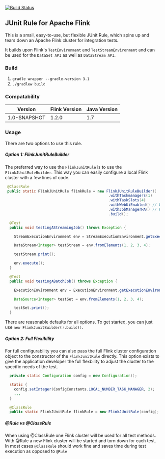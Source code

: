 [![Build Status](https://travis-ci.org/knaufk/flink-junit.svg?branch=master)](https://travis-ci.org/knaufk/flink-junit)

## JUnit Rule for Apache Flink

This is a small, easy-to-use, but flexible JUnit Rule, which spins up and tears down an Apache Flink cluster for integration tests. 

It builds upon Flink's `TestEnvironment` and `TestStreamEnvironment` and can be used for the `DataSet API` as well as `DataStream API`. 

### Build 

1. `gradle wrapper --gradle-version 3.1`
2. `./gradlew build`

### Compatability

| Version |  Flink Version | Java Version |
| --------------- | ------------- | ------------ |
| 1.0-SNAPSHOT    | 1.2.0         | 1.7          |


### Usage

There are two options to use this rule. 

##### Option 1: FlinkJunitRuleBuilder

The preferred way to use the `FlinkJunitRule` is to use the `FlinkJUnitRuleBuilder`. This way you can easily configure a local Flink cluster with a few lines of code. 
 ```java
  @ClassRule
  public static FlinkJUnitRule flinkRule = new FlinkJUnitRuleBuilder()
                                                .withTaskmanagers(1)    
                                                .withTaskSlots(4)
                                                .withWebUiEnabled() // Will use random free port
                                                .withJobManagerHA() // Will spin up local Zookeeper broker (random free port)
                                                .build();
 
   @Test
   public void testingAStreamingJob() throws Exception {
 
     StreamExecutionEnvironment env = StreamExecutionEnvironment.getExecutionEnvironment();
 
     DataStream<Integer> testStream = env.fromElements(1, 2, 3, 4);
 
     testStream.print();
 
     env.execute();
   }
 
   @Test
   public void testingABatchJob() throws Exception {
 
     ExecutionEnvironment env = ExecutionEnvironment.getExecutionEnvironment();
 
     DataSource<Integer> testSet = env.fromElements(1, 2, 3, 4);
 
     testSet.print();
   }
 
 ```
 
There are reasonable defaults for all options. To get started, you can just use `new FlinkJunitBuilder().build()`.
 
##### Option 2: Full  Flexibility
 
For full configurability you can also pass the full Flink cluster configuration object to the constructor of the `FlinkJunitRule` directly. This option exists to give the application developer the full flexbility to adjust the cluster to the specific needs of the test.

 ```java
   private static Configuration config = new Configuration();

   static {
     config.setInteger(ConfigConstants.LOCAL_NUMBER_TASK_MANAGER, 2);
     ...
   }

   @ClassRule
   public static FlinkJUnitRule flinkRule = new FlinkJUnitRule(config);
 ```
  
##### @Rule vs @ClassRule

When using @ClassRule one Flink cluster will be used for all test methods. With @Rule a new Flink cluster will be started and torn down for each test. In most cases `@ClassRule` should work fine and saves time during test execution as opposed to `@Rule`